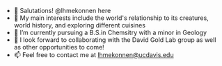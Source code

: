 - 👋 Salutations! @lhmekonnen here
- 👀 My main interests include the world's relationship to its creatures, world history, and exploring different cuisines
- 🌱 I’m currently pursuing a B.S.in Chemsitry with a minor in Geology 
- 💞️ I look forward to collaborating with the David Gold Lab group as well as other opportunities to come!
- 📫 Feel free to contact me at lhmekonnen@ucdavis.edu

<!---
lhmekonnen/lhmekonnen is a ✨ special ✨ repository because its `README.md` (this file) appears on your GitHub profile.
You can click the Preview link to take a look at your changes.
--->
